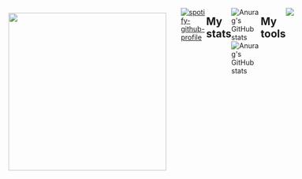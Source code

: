 <div style="display: flex; flex-direction: row;">
  <div style="flex: 1; padding: 10px;">
    <p>
      <img src='https://pbs.twimg.com/media/F2WBSyGaYAA7Uk6?format=jpg&name=4096x4096' width='320'>
    </p>
  </div>
  <div style="flex: 1; padding: 10px;">
</div>

[![spotify-github-profile](https://spotify-github-profile.vercel.app/api/view?uid=31pw47doexup26slyntfifm3uwx4&cover_image=true&theme=default&show_offline=false&background_color=121212&interchange=false&bar_color_cover=true)](https://github.com/kittinan/spotify-github-profile)

## My stats
![Anurag's GitHub stats](https://github-profile-summary-cards.vercel.app/api/cards/repos-per-language?username=r3nyah&theme=discord_old_blurple)
![Anurag's GitHub stats](https://github-profile-summary-cards.vercel.app/api/cards/most-commit-language?username=r3nyah&theme=discord_old_blurple)


## My tools
<p align="center">
  <a href="https://skillicons.dev">
    <img src="https://skillicons.dev/icons?i=flutter,dart,firebase,kotlin,java,vscode,android" />
  </a>
</p>
